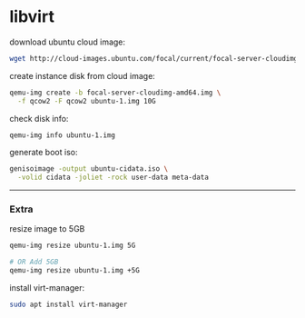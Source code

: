 # libvirt

download ubuntu cloud image:
```bash
wget http://cloud-images.ubuntu.com/focal/current/focal-server-cloudimg-amd64.img
```

create instance disk from cloud image:
```bash
qemu-img create -b focal-server-cloudimg-amd64.img \
  -f qcow2 -F qcow2 ubuntu-1.img 10G
```

check disk info:
```bash
qemu-img info ubuntu-1.img
```

generate boot iso:
```bash
genisoimage -output ubuntu-cidata.iso \
  -volid cidata -joliet -rock user-data meta-data
```
---

### Extra

resize image to 5GB
```bash
qemu-img resize ubuntu-1.img 5G

# OR Add 5GB
qemu-img resize ubuntu-1.img +5G
```

install virt-manager:
```bash
sudo apt install virt-manager
```

